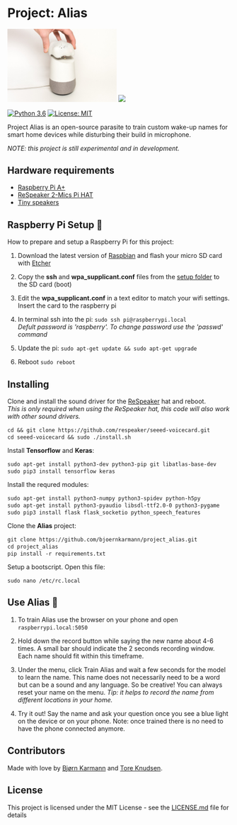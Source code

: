 # Project: Alias

<img src="imgs/alias.jpg" width="49%">
<img src="imgs/short_alias_explained.gif" width="49%">

[![Python 3.6](https://img.shields.io/badge/python-3.6-blue.svg)](https://www.python.org/downloads/release/python-360/)
[![License: MIT](https://img.shields.io/badge/License-MIT-yellow.svg)](https://opensource.org/licenses/MIT)

Project Alias is an open-source parasite to train custom wake-up names for smart home devices while disturbing their build in microphone.  

*NOTE: this project is still experimental and in development.*

## Hardware requirements

- [Raspberry Pi A+](https://www.raspberrypi.org/products/raspberry-pi-3-model-a-plus/)
- [ReSpeaker 2-Mics Pi HAT](http://wiki.seeedstudio.com/ReSpeaker_2_Mics_Pi_HAT/)
- [Tiny speakers](http://www.visaton.de/en/products/miniature-speakers/k-16-50-ohm)



## Raspberry Pi Setup 🔧

How to prepare and setup a Raspberry Pi for this project:

1. Download the latest version of [Raspbian](https://www.raspberrypi.org/downloads/raspbian/) and flash your micro SD card with [Etcher](https://etcher.io/)

2. Copy the **ssh** and **wpa_supplicant.conf** files from the [setup folder](setup/) to the SD card (boot) 

3. Edit the **wpa_supplicant.conf** in a text editor to match your wifi settings. Insert the card to the raspberry pi

4. In terminal ssh into the pi: ```sudo ssh pi@raspberrypi.local```<br>*Defult password is 'raspberry'. To change password use the 'passwd' command*

5. Update the pi: ```sudo apt-get update && sudo apt-get upgrade```<br>

7. Reboot ```sudo reboot```


## Installing 


Clone and install the sound driver for the [ReSpeaker](http://wiki.seeedstudio.com/ReSpeaker_2_Mics_Pi_HAT/) hat and reboot.<br>
*This is only required when using the ReSpeaker hat, this code will also work with other sound drivers.*

```
cd && git clone https://github.com/respeaker/seeed-voicecard.git
cd seeed-voicecard && sudo ./install.sh
```

Install **Tensorflow** and **Keras**:

```
sudo apt-get install python3-dev python3-pip git libatlas-base-dev 
sudo pip3 install tensorflow keras 
```

Install the requred modules: 

```
sudo apt-get install python3-numpy python3-spidev python-h5py
sudo apt-get install python3-pyaudio libsdl-ttf2.0-0 python3-pygame 
sudo pip3 install flask flask_socketio python_speech_features
```

Clone the **Alias** project: 

```
git clone https://github.com/bjoernkarmann/project_alias.git
cd project_alias
pip install -r requirements.txt
```

Setup a bootscript. Open this file:

```
sudo nano /etc/rc.local
```

## Use Alias 🍄



1. To train Alias use the browser on your phone and open ```raspberrypi.local:5050```

2. Hold down the record button while saying the new name about 4-6 times. A small bar should indicate the 2 seconds recording window. Each name should fit within this timeframe.

3. Under the menu, click Train Alias and wait a few seconds for the model to learn the name. This name does not necessarily need to be a word but can be a sound and any language. So be creative! You can always reset your name on the menu. *Tip: it helps to record the name from different locations in your home.*

4. Try it out! Say the name and ask your question once you see a blue light on the device or on your phone. 
Note: once trained there is no need to have the phone connected anymore. 


## Contributors
Made with love by [Bjørn Karmann](http://bjoernkarmann.dk) and [Tore Knudsen](http://www.toreknudsen.dk/). 


## License 

This project is licensed under the MIT License - see the [LICENSE.md](LICENSE.md) file for details

